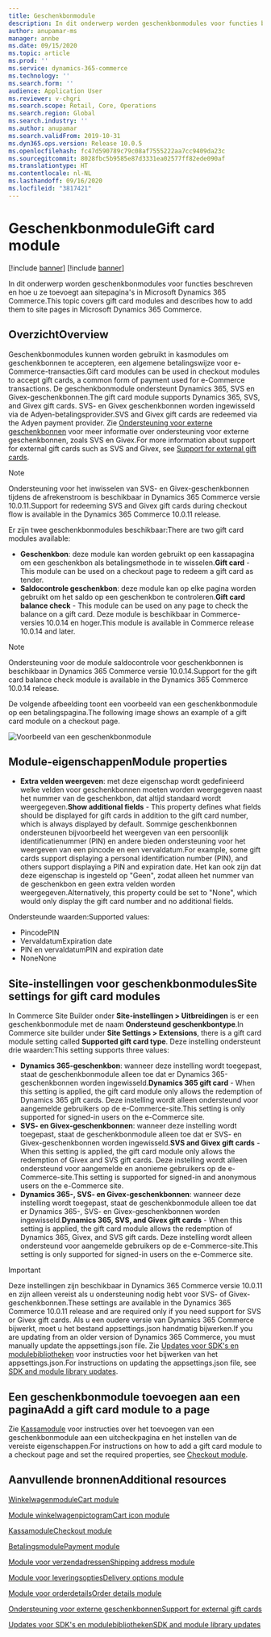 ```yaml
---
title: Geschenkbonmodule
description: In dit onderwerp worden geschenkbonmodules voor functies beschreven en hoe u ze toevoegt aan sitepagina's in Microsoft Dynamics 365 Commerce.
author: anupamar-ms
manager: annbe
ms.date: 09/15/2020
ms.topic: article
ms.prod: ''
ms.service: dynamics-365-commerce
ms.technology: ''
ms.search.form: ''
audience: Application User
ms.reviewer: v-chgri
ms.search.scope: Retail, Core, Operations
ms.search.region: Global
ms.search.industry: ''
ms.author: anupamar
ms.search.validFrom: 2019-10-31
ms.dyn365.ops.version: Release 10.0.5
ms.openlocfilehash: fc47d590789c79c08af7555222aa7cc9409da23c
ms.sourcegitcommit: 8028fbc5b9585e87d3331ea02577ff82ede090af
ms.translationtype: HT
ms.contentlocale: nl-NL
ms.lasthandoff: 09/16/2020
ms.locfileid: "3817421"
---
```

# <a name="gift-card-module"></a><span data-ttu-id="00f7b-103">Geschenkbonmodule</span><span class="sxs-lookup"><span data-stu-id="00f7b-103">Gift card module</span></span>

[!include [banner](includes/banner.md)]
[!include [banner](includes/preview-banner.md)]

<span data-ttu-id="00f7b-104">In dit onderwerp worden geschenkbonmodules voor functies beschreven en hoe u ze toevoegt aan sitepagina's in Microsoft Dynamics 365 Commerce.</span><span class="sxs-lookup"><span data-stu-id="00f7b-104">This topic covers gift card modules and describes how to add them to site pages in Microsoft Dynamics 365 Commerce.</span></span>

## <a name="overview"></a><span data-ttu-id="00f7b-105">Overzicht</span><span class="sxs-lookup"><span data-stu-id="00f7b-105">Overview</span></span>

<span data-ttu-id="00f7b-106">Geschenkbonmodules kunnen worden gebruikt in kasmodules om geschenkbonnen te accepteren, een algemene betalingswijze voor e-Commerce-transacties.</span><span class="sxs-lookup"><span data-stu-id="00f7b-106">Gift card modules can be used in checkout modules to accept gift cards, a common form of payment used for e-Commerce transactions.</span></span> <span data-ttu-id="00f7b-107">De geschenkbonmodule ondersteunt Dynamics 365, SVS en Givex-geschenkbonnen.</span><span class="sxs-lookup"><span data-stu-id="00f7b-107">The gift card module supports Dynamics 365, SVS, and Givex gift cards.</span></span> <span data-ttu-id="00f7b-108">SVS- en Givex geschenkbonnen worden ingewisseld via de Adyen-betalingsprovider.</span><span class="sxs-lookup"><span data-stu-id="00f7b-108">SVS and Givex gift cards are redeemed via the Adyen payment provider.</span></span> <span data-ttu-id="00f7b-109">Zie [Ondersteuning voor externe geschenkbonnen](./dev-itpro/gift-card.md) voor meer informatie over ondersteuning voor externe geschenkbonnen, zoals SVS en Givex.</span><span class="sxs-lookup"><span data-stu-id="00f7b-109">For more information about support for external gift cards such as SVS and Givex, see [Support for external gift cards](./dev-itpro/gift-card.md).</span></span>

> [!NOTE]
> <span data-ttu-id="00f7b-110">Ondersteuning voor het inwisselen van SVS- en Givex-geschenkbonnen tijdens de afrekenstroom is beschikbaar in Dynamics 365 Commerce versie 10.0.11.</span><span class="sxs-lookup"><span data-stu-id="00f7b-110">Support for redeeming SVS and Givex gift cards during checkout flow is available in the Dynamics 365 Commerce 10.0.11 release.</span></span> 

<span data-ttu-id="00f7b-111">Er zijn twee geschenkbonmodules beschikbaar:</span><span class="sxs-lookup"><span data-stu-id="00f7b-111">There are two gift card modules available:</span></span>

- <span data-ttu-id="00f7b-112">**Geschenkbon**: deze module kan worden gebruikt op een kassapagina om een geschenkbon als betalingsmethode in te wisselen.</span><span class="sxs-lookup"><span data-stu-id="00f7b-112">**Gift card** - This module can be used on a checkout page to redeem a gift card as tender.</span></span> 
- <span data-ttu-id="00f7b-113">**Saldocontrole geschenkbon**: deze module kan op elke pagina worden gebruikt om het saldo op een geschenkbon te controleren.</span><span class="sxs-lookup"><span data-stu-id="00f7b-113">**Gift card balance check** - This module can be used on any page to check the balance on a gift card.</span></span> <span data-ttu-id="00f7b-114">Deze module is beschikbaar in Commerce-versies 10.0.14 en hoger.</span><span class="sxs-lookup"><span data-stu-id="00f7b-114">This module is available in Commerce release 10.0.14 and later.</span></span>

> [!NOTE]
> <span data-ttu-id="00f7b-115">Ondersteuning voor de module saldocontrole voor geschenkbonnen is beschikbaar in Dynamics 365 Commerce versie 10.0.14.</span><span class="sxs-lookup"><span data-stu-id="00f7b-115">Support for the gift card balance check module is available in the Dynamics 365 Commerce 10.0.14 release.</span></span>

<span data-ttu-id="00f7b-116">De volgende afbeelding toont een voorbeeld van een geschenkbonmodule op een betalingspagina.</span><span class="sxs-lookup"><span data-stu-id="00f7b-116">The following image shows an example of a gift card module on a checkout page.</span></span>

![Voorbeeld van een geschenkbonmodule](./media/ecommerce-giftcard.PNG)

## <a name="module-properties"></a><span data-ttu-id="00f7b-118">Module-eigenschappen</span><span class="sxs-lookup"><span data-stu-id="00f7b-118">Module properties</span></span>

- <span data-ttu-id="00f7b-119">**Extra velden weergeven**: met deze eigenschap wordt gedefinieerd welke velden voor geschenkbonnen moeten worden weergegeven naast het nummer van de geschenkbon, dat altijd standaard wordt weergegeven.</span><span class="sxs-lookup"><span data-stu-id="00f7b-119">**Show additional fields** - This property defines what fields should be displayed for gift cards in addition to the gift card number, which is always displayed by default.</span></span> <span data-ttu-id="00f7b-120">Sommige geschenkbonnen ondersteunen bijvoorbeeld het weergeven van een persoonlijk identificatienummer (PIN) en andere bieden ondersteuning voor het weergeven van een pincode en een vervaldatum.</span><span class="sxs-lookup"><span data-stu-id="00f7b-120">For example, some gift cards support displaying a personal identification number (PIN), and others support displaying a PIN and expiration date.</span></span> <span data-ttu-id="00f7b-121">Het kan ook zijn dat deze eigenschap is ingesteld op "Geen", zodat alleen het nummer van de geschenkbon en geen extra velden worden weergegeven.</span><span class="sxs-lookup"><span data-stu-id="00f7b-121">Alternatively, this property could be set to "None", which would only display the gift card number and no additional fields.</span></span>

<span data-ttu-id="00f7b-122">Ondersteunde waarden:</span><span class="sxs-lookup"><span data-stu-id="00f7b-122">Supported values:</span></span>
-   <span data-ttu-id="00f7b-123">Pincode</span><span class="sxs-lookup"><span data-stu-id="00f7b-123">PIN</span></span>
-   <span data-ttu-id="00f7b-124">Vervaldatum</span><span class="sxs-lookup"><span data-stu-id="00f7b-124">Expiration date</span></span>
-   <span data-ttu-id="00f7b-125">PIN en vervaldatum</span><span class="sxs-lookup"><span data-stu-id="00f7b-125">PIN and expiration date</span></span> 
-   <span data-ttu-id="00f7b-126">None</span><span class="sxs-lookup"><span data-stu-id="00f7b-126">None</span></span>

## <a name="site-settings-for-gift-card-modules"></a><span data-ttu-id="00f7b-127">Site-instellingen voor geschenkbonmodules</span><span class="sxs-lookup"><span data-stu-id="00f7b-127">Site settings for gift card modules</span></span>

<span data-ttu-id="00f7b-128">In Commerce Site Builder onder **Site-instellingen \> Uitbreidingen** is er een geschenkbonmodule met de naam **Ondersteund geschenkbontype**.</span><span class="sxs-lookup"><span data-stu-id="00f7b-128">In Commerce site builder under **Site Settings \> Extensions**, there is a gift card module setting called **Supported gift card type**.</span></span> <span data-ttu-id="00f7b-129">Deze instelling ondersteunt drie waarden:</span><span class="sxs-lookup"><span data-stu-id="00f7b-129">This setting supports three values:</span></span>
- <span data-ttu-id="00f7b-130">**Dynamics 365-geschenkbon**: wanneer deze instelling wordt toegepast, staat de geschenkbonmodule alleen toe dat er Dynamics 365-geschenkbonnen worden ingewisseld.</span><span class="sxs-lookup"><span data-stu-id="00f7b-130">**Dynamics 365 gift card** - When this setting is applied, the gift card module only allows the redemption of Dynamics 365 gift cards.</span></span> <span data-ttu-id="00f7b-131">Deze instelling wordt alleen ondersteund voor aangemelde gebruikers op de e-Commerce-site.</span><span class="sxs-lookup"><span data-stu-id="00f7b-131">This setting is only supported for signed-in users on the e-Commerce site.</span></span>
- <span data-ttu-id="00f7b-132">**SVS- en Givex-geschenkbonnen**: wanneer deze instelling wordt toegepast, staat de geschenkbonmodule alleen toe dat er SVS- en Givex-geschenkbonnen worden ingewisseld.</span><span class="sxs-lookup"><span data-stu-id="00f7b-132">**SVS and Givex gift cards** - When this setting is applied, the gift card module only allows the redemption of Givex and SVS gift cards.</span></span> <span data-ttu-id="00f7b-133">Deze instelling wordt alleen ondersteund voor aangemelde en anonieme gebruikers op de e-Commerce-site.</span><span class="sxs-lookup"><span data-stu-id="00f7b-133">This setting is supported for signed-in and anonymous users on the e-Commerce site.</span></span>
- <span data-ttu-id="00f7b-134">**Dynamics 365-, SVS- en Givex-geschenkbonnen**: wanneer deze instelling wordt toegepast, staat de geschenkbonmodule alleen toe dat er Dynamics 365-, SVS- en Givex-geschenkbonnen worden ingewisseld.</span><span class="sxs-lookup"><span data-stu-id="00f7b-134">**Dynamics 365, SVS, and Givex gift cards** - When this setting is applied, the gift card module allows the redemption of Dynamics 365, Givex, and SVS gift cards.</span></span> <span data-ttu-id="00f7b-135">Deze instelling wordt alleen ondersteund voor aangemelde gebruikers op de e-Commerce-site.</span><span class="sxs-lookup"><span data-stu-id="00f7b-135">This setting is only supported for signed-in users on the e-Commerce site.</span></span>

> [!IMPORTANT]
> <span data-ttu-id="00f7b-136">Deze instellingen zijn beschikbaar in Dynamics 365 Commerce versie 10.0.11 en zijn alleen vereist als u ondersteuning nodig hebt voor SVS- of Givex-geschenkbonnen.</span><span class="sxs-lookup"><span data-stu-id="00f7b-136">These settings are available in the Dynamics 365 Commerce 10.0.11 release and are required only if you need support for SVS or Givex gift cards.</span></span> <span data-ttu-id="00f7b-137">Als u een oudere versie van Dynamics 365 Commerce bijwerkt, moet u het bestand appsettings.json handmatig bijwerken.</span><span class="sxs-lookup"><span data-stu-id="00f7b-137">If you are updating from an older version of Dynamics 365 Commerce, you must manually update the appsettings.json file.</span></span> <span data-ttu-id="00f7b-138">Zie [Updates voor SDK's en modulebibliotheken](e-commerce-extensibility/sdk-updates.md#update-the-appsettingsjson-file) voor instructies voor het bijwerken van het appsettings.json.</span><span class="sxs-lookup"><span data-stu-id="00f7b-138">For instructions on updating the appsettings.json file, see [SDK and module library updates](e-commerce-extensibility/sdk-updates.md#update-the-appsettingsjson-file).</span></span> 

## <a name="add-a-gift-card-module-to-a-page"></a><span data-ttu-id="00f7b-139">Een geschenkbonmodule toevoegen aan een pagina</span><span class="sxs-lookup"><span data-stu-id="00f7b-139">Add a gift card module to a page</span></span>

<span data-ttu-id="00f7b-140">Zie [Kassamodule](add-checkout-module.md) voor instructies over het toevoegen van een geschenkbonmodule aan een uitcheckpagina en het instellen van de vereiste eigenschappen.</span><span class="sxs-lookup"><span data-stu-id="00f7b-140">For instructions on how to add a gift card module to a checkout page and set the required properties, see [Checkout module](add-checkout-module.md).</span></span>

## <a name="additional-resources"></a><span data-ttu-id="00f7b-141">Aanvullende bronnen</span><span class="sxs-lookup"><span data-stu-id="00f7b-141">Additional resources</span></span>

[<span data-ttu-id="00f7b-142">Winkelwagenmodule</span><span class="sxs-lookup"><span data-stu-id="00f7b-142">Cart module</span></span>](add-cart-module.md)

[<span data-ttu-id="00f7b-143">Module winkelwagenpictogram</span><span class="sxs-lookup"><span data-stu-id="00f7b-143">Cart icon module</span></span>](cart-icon-module.md)

[<span data-ttu-id="00f7b-144">Kassamodule</span><span class="sxs-lookup"><span data-stu-id="00f7b-144">Checkout module</span></span>](add-checkout-module.md)

[<span data-ttu-id="00f7b-145">Betalingsmodule</span><span class="sxs-lookup"><span data-stu-id="00f7b-145">Payment module</span></span>](payment-module.md)

[<span data-ttu-id="00f7b-146">Module voor verzendadressen</span><span class="sxs-lookup"><span data-stu-id="00f7b-146">Shipping address module</span></span>](ship-address-module.md)

[<span data-ttu-id="00f7b-147">Module voor leveringsopties</span><span class="sxs-lookup"><span data-stu-id="00f7b-147">Delivery options module</span></span>](delivery-options-module.md)

[<span data-ttu-id="00f7b-148">Module voor orderdetails</span><span class="sxs-lookup"><span data-stu-id="00f7b-148">Order details module</span></span>](order-confirmation-module.md)

[<span data-ttu-id="00f7b-149">Ondersteuning voor externe geschenkbonnen</span><span class="sxs-lookup"><span data-stu-id="00f7b-149">Support for external gift cards</span></span>](./dev-itpro/gift-card.md)

[<span data-ttu-id="00f7b-150">Updates voor SDK's en modulebibliotheken</span><span class="sxs-lookup"><span data-stu-id="00f7b-150">SDK and module library updates</span></span>](e-commerce-extensibility/sdk-updates.md)
